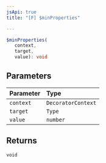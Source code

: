```yaml
---
jsApi: true
title: "[F] $minProperties"

---
```

```ts
$minProperties(
   context, 
   target, 
   value): void
```

## Parameters

| Parameter | Type |
| :------ | :------ |
| `context` | `DecoratorContext` |
| `target` | `Type` |
| `value` | `number` |

## Returns

`void`
